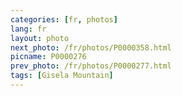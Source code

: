 ```yaml
---
categories: [fr, photos]
lang: fr
layout: photo
next_photo: /fr/photos/P0000358.html
picname: P0000276
prev_photo: /fr/photos/P0000277.html
tags: [Gisela Mountain]
---
```

